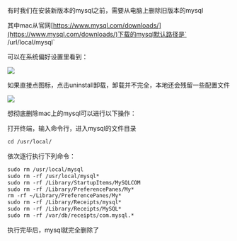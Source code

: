 有时我们在安装新版本的mysql之前，需要从电脑上删除旧版本的mysql

其中mac从官网[https://www.mysql.com/downloads/](https://www.mysql.com/downloads/)下载的mysql默认路径是` /url/local/mysql`

可以在系统偏好设置里看到：

![](https://img-blog.csdnimg.cn/img_convert/0d31557536180840b2b22297703271a5.png)

如果直接点图标，点击uninstall卸载，卸载并不完全，本地还会残留一些配置文件

![](https://img-blog.csdnimg.cn/img_convert/068eefa0dc88b9ce440058cacc050067.png)

想彻底删除mac上的mysql可以进行以下操作：

打开终端，输入命令行，进入mysql的文件目录

```markdown
cd /usr/local/
```

依次逐行执行下列命令：

```markdown
sudo rm /usr/local/mysql
sudo rm -rf /usr/local/mysql*
sudo rm -rf /Library/StartupItems/MySQLCOM
sudo rm -rf /Library/PreferencePanes/My*
rm -rf ~/Library/PreferencePanes/My*
sudo rm -rf /Library/Receipts/mysql*
sudo rm -rf /Library/Receipts/MySQL*
sudo rm -rf /var/db/receipts/com.mysql.*
```

执行完毕后，mysql就完全删除了
